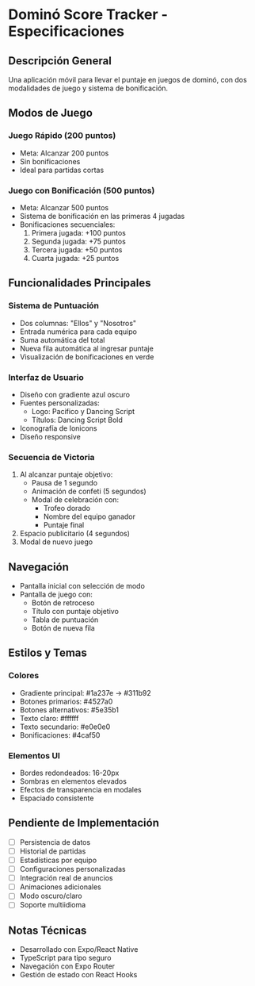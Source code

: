 # Dominó Score Tracker - Especificaciones

## Descripción General
Una aplicación móvil para llevar el puntaje en juegos de dominó, con dos modalidades de juego y sistema de bonificación.

## Modos de Juego

### Juego Rápido (200 puntos)
- Meta: Alcanzar 200 puntos
- Sin bonificaciones
- Ideal para partidas cortas

### Juego con Bonificación (500 puntos)
- Meta: Alcanzar 500 puntos
- Sistema de bonificación en las primeras 4 jugadas
- Bonificaciones secuenciales:
  1. Primera jugada: +100 puntos
  2. Segunda jugada: +75 puntos
  3. Tercera jugada: +50 puntos
  4. Cuarta jugada: +25 puntos

## Funcionalidades Principales

### Sistema de Puntuación
- Dos columnas: "Ellos" y "Nosotros"
- Entrada numérica para cada equipo
- Suma automática del total
- Nueva fila automática al ingresar puntaje
- Visualización de bonificaciones en verde

### Interfaz de Usuario
- Diseño con gradiente azul oscuro
- Fuentes personalizadas:
  - Logo: Pacifico y Dancing Script
  - Títulos: Dancing Script Bold
- Iconografía de Ionicons
- Diseño responsive

### Secuencia de Victoria
1. Al alcanzar puntaje objetivo:
   - Pausa de 1 segundo
   - Animación de confeti (5 segundos)
   - Modal de celebración con:
     - Trofeo dorado
     - Nombre del equipo ganador
     - Puntaje final
2. Espacio publicitario (4 segundos)
3. Modal de nuevo juego

## Navegación
- Pantalla inicial con selección de modo
- Pantalla de juego con:
  - Botón de retroceso
  - Título con puntaje objetivo
  - Tabla de puntuación
  - Botón de nueva fila

## Estilos y Temas
### Colores
- Gradiente principal: #1a237e → #311b92
- Botones primarios: #4527a0
- Botones alternativos: #5e35b1
- Texto claro: #ffffff
- Texto secundario: #e0e0e0
- Bonificaciones: #4caf50

### Elementos UI
- Bordes redondeados: 16-20px
- Sombras en elementos elevados
- Efectos de transparencia en modales
- Espaciado consistente

## Pendiente de Implementación
- [ ] Persistencia de datos
- [ ] Historial de partidas
- [ ] Estadísticas por equipo
- [ ] Configuraciones personalizadas
- [ ] Integración real de anuncios
- [ ] Animaciones adicionales
- [ ] Modo oscuro/claro
- [ ] Soporte multiidioma

## Notas Técnicas
- Desarrollado con Expo/React Native
- TypeScript para tipo seguro
- Navegación con Expo Router
- Gestión de estado con React Hooks 